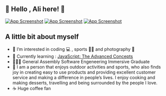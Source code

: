 ## 👋  Hello , Ali here! 👋
<a href="https://www.linkedin.com/in/alibeniaminali/"> ![App Screenshot](https://img.shields.io/badge/LinkedIn-0077B5?style=for-the-badge&logo=linkedin&logoColor=white)</a>
<a href="https://www.instagram.com/alibeniamin/?hl=en-gb"> ![App Screenshot](https://img.shields.io/badge/Instagram-E4405F?style=for-the-badge&logo=instagram&logoColor=white)</a>
<a href="https://www.alibeniaminali.co.uk/"> ![App Screenshot](https://img.shields.io/badge/-PORTFOLIO-green?style=for-the-badge)</a>




## A little bit about myself
- 👀 I’m interested in coding :computer: , sports :men_wrestling: and photography :camera_flash:
- 🌱 Currently learning : [JavaScript: The Advanced Concepts](https://www.udemy.com/course/advanced-javascript-concepts/)
- 👨🏻‍🎓 General Assembly Software Engeneering Immersive Graduate
- 👨 I am a person that enjoys outdoor activities and sports, who also finds joy in creating easy to use products and providing excellent customer service and making a difference in people’s lives. I enjoy cooking and making desserts, travelling and being surrounded by the people I love.
- ☕ Huge coffee fan

